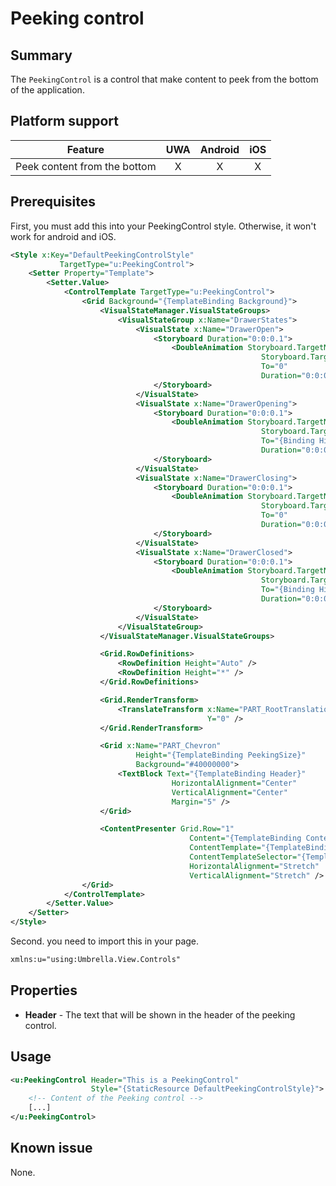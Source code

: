 # Peeking control

## Summary

The `PeekingControl` is a control that make content to peek from the bottom of the application.

## Platform support

| Feature                               | UWA | Android | iOS |
| --------------------------------------|:---:|:-------:|:---:|
| Peek content from the bottom          |  X  |    X    |  X  |

## Prerequisites

First, you must add this into your PeekingControl style. Otherwise, it won't work for android and iOS.
```xml
<Style x:Key="DefaultPeekingControlStyle"
		   TargetType="u:PeekingControl">
	<Setter Property="Template">
		<Setter.Value>
			<ControlTemplate TargetType="u:PeekingControl">
				<Grid Background="{TemplateBinding Background}">
					<VisualStateManager.VisualStateGroups>
						<VisualStateGroup x:Name="DrawerStates">
							<VisualState x:Name="DrawerOpen">
								<Storyboard Duration="0:0:0.1">
									<DoubleAnimation Storyboard.TargetName="PART_RootTranslation"
														Storyboard.TargetProperty="Y"
														To="0"
														Duration="0:0:0.1" />
								</Storyboard>
							</VisualState>
							<VisualState x:Name="DrawerOpening">
								<Storyboard Duration="0:0:0.1">
									<DoubleAnimation Storyboard.TargetName="PART_RootTranslation"
														Storyboard.TargetProperty="Y"
														To="{Binding HidingSize, RelativeSource={RelativeSource Mode=TemplatedParent}}"
														Duration="0:0:0.1" />
								</Storyboard>
							</VisualState>
							<VisualState x:Name="DrawerClosing">
								<Storyboard Duration="0:0:0.1">
									<DoubleAnimation Storyboard.TargetName="PART_RootTranslation"
														Storyboard.TargetProperty="Y"
														To="0"
														Duration="0:0:0.1" />
								</Storyboard>
							</VisualState>
							<VisualState x:Name="DrawerClosed">
								<Storyboard Duration="0:0:0.1">
									<DoubleAnimation Storyboard.TargetName="PART_RootTranslation"
														Storyboard.TargetProperty="Y"
														To="{Binding HidingSize, RelativeSource={RelativeSource Mode=TemplatedParent}}"
														Duration="0:0:0.1" />
								</Storyboard>
							</VisualState>
						</VisualStateGroup>
					</VisualStateManager.VisualStateGroups>

					<Grid.RowDefinitions>
						<RowDefinition Height="Auto" />
						<RowDefinition Height="*" />
					</Grid.RowDefinitions>

					<Grid.RenderTransform>
						<TranslateTransform x:Name="PART_RootTranslation"
											Y="0" />
					</Grid.RenderTransform>

					<Grid x:Name="PART_Chevron"
							Height="{TemplateBinding PeekingSize}"
							Background="#40000000">
						<TextBlock Text="{TemplateBinding Header}"
									HorizontalAlignment="Center"
									VerticalAlignment="Center"
									Margin="5" />
					</Grid>

					<ContentPresenter Grid.Row="1"
										Content="{TemplateBinding Content}"
										ContentTemplate="{TemplateBinding ContentTemplate}"
										ContentTemplateSelector="{TemplateBinding ContentTemplateSelector}"
										HorizontalAlignment="Stretch"
										VerticalAlignment="Stretch" />
				</Grid>
			</ControlTemplate>
		</Setter.Value>
	</Setter>
</Style>
```

Second. you need to import this in your page.
```xml
xmlns:u="using:Umbrella.View.Controls"
```

## Properties

- **Header** - The text that will be shown in the header of the peeking control.

## Usage

```xml
<u:PeekingControl Header="This is a PeekingControl"
                  Style="{StaticResource DefaultPeekingControlStyle}">
    <!-- Content of the Peeking control -->
    [...]
</u:PeekingControl>
````

## Known issue

None.
